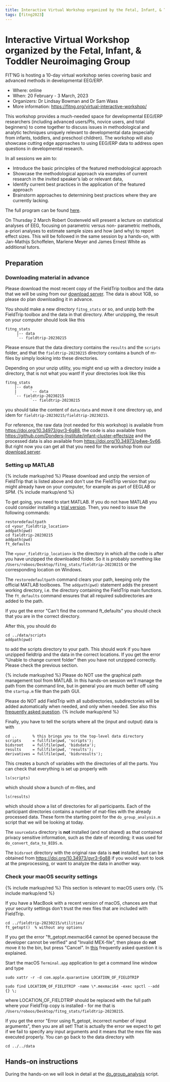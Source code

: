 ```yaml
---
title: Interactive Virtual Workshop organized by the Fetal, Infant, & Toddler Neuroimaging Group
tags: [fitng2023]
---
```


# Interactive Virtual Workshop organized by the Fetal, Infant, & Toddler Neuroimaging Group

FIT’NG is hosting a 10-day virtual workshop series covering basic and advanced methods in developmental EEG/ERP.

-   Where: online
-   When: 20 February - 3 March, 2023
-   Organizers: Dr Lindsay Bowman and Dr Sam Wass
-   More information: <https://fitng.org/virtual-interactive-workshop/>

This workshop provides a much-needed space for developmental EEG/ERP researchers (including advanced users/PIs, novice users, and total beginners) to come together to discuss issues in methodological and analytic techniques uniquely relevant to developmental data (especially from infants, toddlers, and preschool children). The workshop will also showcase cutting edge approaches to using EEG/ERP data to address open questions in developmental research.

In all sessions we aim to:

-   Introduce the basic principles of the featured methodological approach
-   Showcase the methodological approach via examples of current research in the invited speaker’s lab or relevant data,
-   Identify current best practices in the application of the featured approach
-   Brainstorm approaches to determining best practices where they are currently lacking.

The full program can be found [here](https://fitng.org/wp-content/uploads/2023/01/WorkshopSchedule_1.pdf).

On Thursday 2 March Robert Oostenveld will present a lecture on statistical analyses of EEG, focusing on parametric versus non- parametric methods, a-priori analyses to estimate sample sizes and how (and why) to report effect sizes. This will be followed in the same session by a hands-on, with Jan-Mathijs Schoffelen, Marlene Meyer and James Ernest White as additional tutors.

## Preparation

### Downloading material in advance

Please download the most recent copy of the FieldTrip toolbox and the data that we will be using from our [download server](https://download.fieldtriptoolbox.org/workshop/fitng2023). The data is about 1GB, so please do plan downloading it in advance.

You should make a new directory `fitng_stats` or so, and unzip both the FieldTrip toolbox and the data in that directory. After unzipping, the result on your computer should look like this

    fitng_stats
         |-- data
         `-- fieldtrip-20230215

Please ensure that the data directory contains the `results` and the `scripts` folder, and that the `fieldtrip-20230215` directory contains a bunch of m-files by simply looking into these directories.

Depending on your unzip utility, you might end up with a directory inside a directory, that is not what you want! If your directories look like this

    fitng_stats
        |-- data
        |      `-- data
        `-- fieldtrip-20230215
               `-- fieldtrip-20230215

you should take the content of `data/data` and move it one directory up, and idem for `fieldtrip-20230215/fieldtrip-20230215`.

For reference, the raw data (not needed for this workshop) is available from <https://doi.org/10.34973/gvr3-6g88>, the code is also available from <https://github.com/Donders-Institute/infant-cluster-effectsize> and the processed data is also available from <https://doi.org/10.34973/g4we-5v66>. But right now you can get all that you need for the workshop from our [download server](https://download.fieldtriptoolbox.org/workshop/fitng2023).

### Setting up MATLAB

{% include markup/red %}
Please download and unzip the version of FieldTrip that is listed above and don't use the FieldTrip version that you might already have on your computer, for example as part of EEGLAB or SPM.
{% include markup/end %}

To get going, you need to start MATLAB. If you do not have MATLAB you could consider installing a [trial version](https://nl.mathworks.com/campaigns/products/trials.html?s_iid=htb_trial_gtwy_ar). Then, you need to issue the following commands:

    restoredefaultpath
    cd <your_fieldtrip_location>
    addpath(pwd)
    cd fieldtrip-20230215
    addpath(pwd)
    ft_defaults

The `<your_fieldtrip_location>` is the directory in which all the code is after you have unzipped the downloaded folder. So it is probably something like `/Users/roboos/Desktop/fitng_stats/fieldtrip-20230215` or the corresponding location on Windows.

The `restoredefaultpath` command clears your path, keeping only the official MATLAB toolboxes. The `addpath(pwd)` statement adds the present working directory, i.e. the directory containing the FieldTrip main functions. The `ft_defaults` command ensures that all required subdirectories are added to the path.

If you get the error "Can't find the command ft_defaults" you should check that you are in the correct directory.

After this, you should do

    cd ../data/scripts
    addpath(pwd)

to add the scripts directory to your path. This should work if you have unzipped fieldtrip and the data in the correct locations. If you get the error "Unable to change current folder" then you have not unzipped correctly. Please check the previous section.

{% include markup/red %}
Please do NOT use the graphical path management tool from MATLAB. In this hands-on session we'll manage the path from the command line, but in general you are much better off using the `startup.m` file than the path GUI.

Please do NOT add FieldTrip with all subdirectories, subdirectories will be added automatically when needed, and only when needed. See also this [frequently asked question](/faq/matlab/installation).
{% include markup/end %}

Finally, you have to tell the scripts where all the (input and output) data is with

    cd ..       % this brings you to the top-level data directory
    scripts     = fullfile(pwd, 'scripts');
    bidsroot    = fullfile(pwd, 'bidsdata');
    results     = fullfile(pwd, 'results');
    derivatives = fullfile(pwd, 'bidsresults');

This creates a bunch of variables with the directories of all the parts. You can check that everything is set up properly with

    ls(scripts)

which should show a bunch of m-files, and

    ls(results)

which should show a list of directories for all participants. Each of the participant directories contains a number of mat-files with the already processed data. These form the starting point for the `do_group_analysis.m` script that we will be looking at today.

The `sourcedata` directory is **not** installed (and not shared) as that contained privacy sensitive information, such as the date of recording; it was used for `do_convert_data_to_BIDS.m`.

The `bidsroot` directory with the original raw data is **not** installed, but can be obtained from <https://doi.org/10.34973/gvr3-6g88> if you would want to look at the preprocessing, or want to analyze the data in another way.

### Check your macOS security settings

{% include markup/red %}
This section is relevant to macOS users only.
{% include markup/end %}

If you have a MacBook with a recent version of macOS, chances are that your security settings don't trust the mex files that are included with FieldTrip.

    cd ../fieldtrip-20230215/utilities/
    ft_getopt()  % without any options

If you get the error "ft_getopt.mexmaci64 cannot be opened because the developer cannot be verified" and "Invalid MEX-file", then please do **not** move it to the bin, but press "Cancel". In [this](/faq/mexmaci64_cannot_be_opened_because_the_developer_cannot_be_verified/) frequently asked question it is explained.

Start the macOS `Terminal.app` application to get a command line window and type

    sudo xattr -r -d com.apple.quarantine LOCATION_OF_FIELDTRIP

    sudo find LOCATION_OF_FIELDTRIP -name \*.mexmaci64 -exec spctl --add {} \;

where LOCATION_OF_FIELDTRIP should be replaced with the full path where your FieldTrip copy is installed - for me that is `/Users/roboos/Desktop/fitng_stats/fieldtrip-20230215`.

If you get the error "Error using ft_getopt, incorrect number of input arguments", then you are all set! That is actually the error we expect to get if we fail to specify any input arguments and it means that the mex file was executed properly. You can go back to the data directory with

    cd ../../data

## Hands-on instructions

During the hands-on we will look in detail at the [do_group_analysis](/workshop/fitng2023/do_group_analysis) script.
